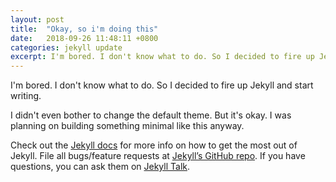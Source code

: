 ```yaml
---
layout: post
title:  "Okay, so i'm doing this"
date:   2018-09-26 11:48:11 +0800
categories: jekyll update
excerpt: I'm bored. I don't know what to do. So I decided to fire up Jekyll and start writing.
---
```

I'm bored. I don't know what to do. So I decided to fire up Jekyll and start writing.

I didn't even bother to change the default theme. But it's okay. I was planning on building something minimal like this anyway.

Check out the [Jekyll docs][jekyll-docs] for more info on how to get the most out of Jekyll. File all bugs/feature requests at [Jekyll’s GitHub repo][jekyll-gh]. If you have questions, you can ask them on [Jekyll Talk][jekyll-talk].

[jekyll-docs]: https://jekyllrb.com/docs/home
[jekyll-gh]:   https://github.com/jekyll/jekyll
[jekyll-talk]: https://talk.jekyllrb.com/
